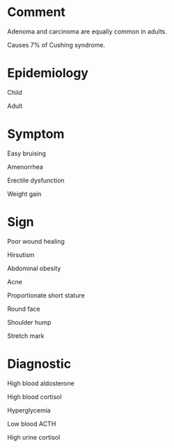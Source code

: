 # Comment

Adenoma and carcinoma are equally common in adults.

Causes 7% of Cushing syndrome.

# Epidemiology

Child

Adult

# Symptom

Easy bruising

Amenorrhea

Erectile dysfunction

Weight gain

# Sign

Poor wound healing

Hirsutism

Abdominal obesity

Acne

Proportionate short stature

Round face

Shoulder hump

Stretch mark

# Diagnostic

High blood aldosterone

High blood cortisol

Hyperglycemia

Low blood ACTH

High urine cortisol
